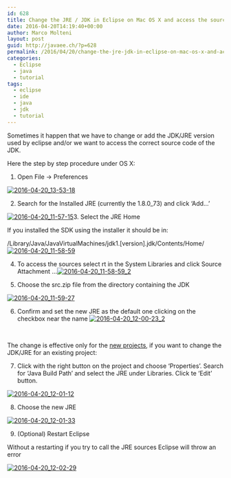 ```yaml
---
id: 628
title: Change the JRE / JDK in Eclipse on Mac OS X and access the sources
date: 2016-04-20T14:19:40+00:00
author: Marco Molteni
layout: post
guid: http://javaee.ch/?p=628
permalink: /2016/04/20/change-the-jre-jdk-in-eclipse-on-mac-os-x-and-access-the-sources/
categories:
  - Eclipse
  - java
  - tutorial
tags:
  - eclipse
  - ide
  - java
  - jdk
  - tutorial
---
```

Sometimes it happen that we have to change or add the JDK/JRE version used by eclipse and/or we want to access the correct source code of the JDK.

Here the step by step procedure under OS X:
  
1. Open File -> Preferences
  
[<img class="alignnone size-full wp-image-629" src="https://i0.wp.com/javaee.ch/wp-content/uploads/2016/04/2016-04-20_13-53-18.png?resize=205%2C223" alt="2016-04-20_13-53-18" data-recalc-dims="1" />](https://i0.wp.com/javaee.ch/wp-content/uploads/2016/04/2016-04-20_13-53-18.png)
  
2. Search for the Installed JRE (currently the 1.8.0_73) and click &#8216;Add&#8230;&#8217;

[<img class="alignnone size-full wp-image-631" src="https://i0.wp.com/javaee.ch/wp-content/uploads/2016/04/2016-04-20_11-57-15-1.png?resize=1134%2C178" alt="2016-04-20_11-57-15" data-recalc-dims="1" />](https://i0.wp.com/javaee.ch/wp-content/uploads/2016/04/2016-04-20_11-57-15-1.png)3. Select the JRE Home

If you installed the SDK using the installer it should be in:

/Library/Java/JavaVirtualMachines/jdk1.[version].jdk/Contents/Home/[<img class="alignnone size-full wp-image-632" src="https://i0.wp.com/javaee.ch/wp-content/uploads/2016/04/2016-04-20_11-58-59.png?resize=751%2C155" alt="2016-04-20_11-58-59" data-recalc-dims="1" />](https://i0.wp.com/javaee.ch/wp-content/uploads/2016/04/2016-04-20_11-58-59.png)

4. To access the sources select rt in the System Libraries and click Source Attachment &#8230;[<img class="alignnone size-full wp-image-633" src="{{site.baseurl}}/assets/img/uploads/2016/04/2016-04-20_11-58-59_2.png?resize=751%2C100" alt="2016-04-20_11-58-59_2" data-recalc-dims="1" />]({{site.baseurl}}/assets/img/uploads/2016/04/2016-04-20_11-58-59_2.png)

5. Choose the src.zip file from the directory containing the JDK

[<img class="alignnone size-full wp-image-634" src="https://i0.wp.com/javaee.ch/wp-content/uploads/2016/04/2016-04-20_11-59-27.png?resize=594%2C208" alt="2016-04-20_11-59-27" data-recalc-dims="1" />](https://i0.wp.com/javaee.ch/wp-content/uploads/2016/04/2016-04-20_11-59-27.png)

6. Confirm and set the new JRE as the default one clicking on the checkbox near the name [<img class="alignnone size-full wp-image-635" src="https://i0.wp.com/javaee.ch/wp-content/uploads/2016/04/2016-04-20_12-00-23_2.png?resize=710%2C174" alt="2016-04-20_12-00-23_2" data-recalc-dims="1" />](https://i0.wp.com/javaee.ch/wp-content/uploads/2016/04/2016-04-20_12-00-23_2.png)

&nbsp;

The change is effective only for the <span style="text-decoration: underline;">new projects</span>, if you want to change the JDK/JRE for an existing project:

7. Click with the right button on the project and choose &#8216;Properties&#8217;. Search for &#8216;Java Build Path&#8217; and select the JRE under Libraries. Click te &#8216;Edit&#8217; button.
  
[<img class="alignnone size-full wp-image-636" src="{{site.baseurl}}/assets/img/uploads/2016/04/2016-04-20_12-01-12.png?resize=747%2C144" alt="2016-04-20_12-01-12" data-recalc-dims="1" />]({{site.baseurl}}/assets/img/uploads/2016/04/2016-04-20_12-01-12.png)

8. Choose the new JRE

[<img class="alignnone size-full wp-image-637" src="{{site.baseurl}}/assets/img/uploads/2016/04/2016-04-20_12-01-33.png?resize=611%2C216" alt="2016-04-20_12-01-33" data-recalc-dims="1" />]({{site.baseurl}}/assets/img/uploads/2016/04/2016-04-20_12-01-33.png)

9. (Optional) Restart Eclipse

Without a restarting if you try to call the JRE sources Eclipse will throw an error

[<img class="alignnone size-full wp-image-638" src="https://i1.wp.com/javaee.ch/wp-content/uploads/2016/04/2016-04-20_12-02-29.png?resize=897%2C79" alt="2016-04-20_12-02-29" data-recalc-dims="1" />](https://i1.wp.com/javaee.ch/wp-content/uploads/2016/04/2016-04-20_12-02-29.png)

&nbsp;